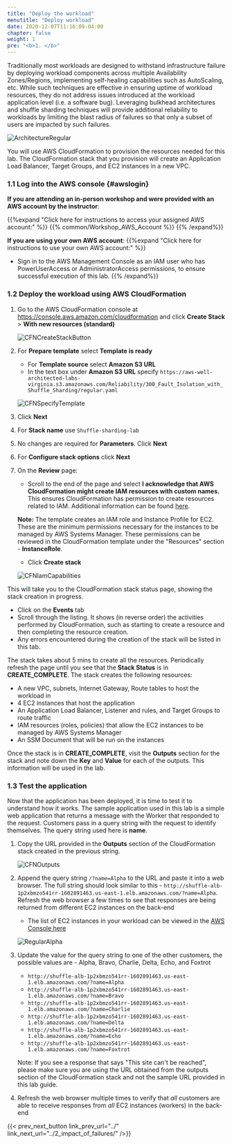 ```yaml
---
title: "Deploy the workload"
menutitle: "Deploy workload"
date: 2020-12-07T11:16:09-04:00
chapter: false
weight: 1
pre: "<b>1. </b>"
---
```


Traditionally most workloads are designed to withstand infrastructure failure by deploying workload components across multiple Availability Zones/Regions, implementing self-healing capabilities such as AutoScaling, etc. While such techniques are effective in ensuring uptime of workload resources, they do not address issues introduced at the workload application level (i.e. a software bug). Leveraging bulkhead architectures and shuffle sharding techniques will provide additional reliability to workloads by limiting the blast radius of failures so that only a subset of users are impacted by such failures.

![ArchitectureRegular](/Reliability/300_Fault_Isolation_with_Shuffle_Sharding/Images/Architecture-regular.png?classes=lab_picture_small)

You will use AWS CloudFormation to provision the resources needed for this lab. The CloudFormation stack that you provision will create an Application Load Balancer, Target Groups, and EC2 instances in a new VPC.

### 1.1 Log into the AWS console {#awslogin}

**If you are attending an in-person workshop and were provided with an AWS account by the instructor**:

{{%expand "Click here for instructions to access your assigned AWS account:" %}} {{% common/Workshop_AWS_Account %}} {{% /expand%}}

**If you are using your own AWS account**:
{{%expand "Click here for instructions to use your own AWS account:" %}}
* Sign in to the AWS Management Console as an IAM user who has PowerUserAccess or AdministratorAccess permissions, to ensure successful execution of this lab.
{{% /expand%}}

### 1.2 Deploy the workload using AWS CloudFormation

1. Go to the AWS CloudFormation console at <https://console.aws.amazon.com/cloudformation> and click **Create Stack** > **With new resources (standard)**

    ![CFNCreateStackButton](/Reliability/300_Fault_Isolation_with_Shuffle_Sharding/Images/CFNCreateStackButton.png?classes=lab_picture_small)

1. For **Prepare template** select **Template is ready**

    * For **Template source** select **Amazon S3 URL**
    * In the text box under **Amazon S3 URL** specify `https://aws-well-architected-labs-virginia.s3.amazonaws.com/Reliability/300_Fault_Isolation_with_Shuffle_Sharding/regular.yaml`

    ![CFNSpecifyTemplate](/Reliability/300_Fault_Isolation_with_Shuffle_Sharding/Images/CFNSpecifyTemplate.png?classes=lab_picture_small)

1. Click **Next**
1. For **Stack name** use `Shuffle-sharding-lab`
1. No changes are required for **Parameters**. Click **Next**
1. For **Configure stack options** click **Next**
1. On the **Review** page:
    * Scroll to the end of the page and select **I acknowledge that AWS CloudFormation might create IAM resources with custom names.** This ensures CloudFormation has permission to create resources related to IAM. Additional information can be found [here](https://docs.aws.amazon.com/AWSCloudFormation/latest/APIReference/API_CreateStack.html).

    **Note:** The template creates an IAM role and Instance Profile for EC2. These are the minimum permissions necessary for the instances to be managed by AWS Systems Manager. These permissions can be reviewed in the CloudFormation template under the "Resources" section - **InstanceRole**.

    * Click **Create stack**

    ![CFNIamCapabilities](/Reliability/300_Fault_Isolation_with_Shuffle_Sharding/Images/CFNIamCapabilities.png?classes=lab_picture_small)

This will take you to the CloudFormation stack status page, showing the stack creation in progress.

  * Click on the **Events** tab
  * Scroll through the listing. It shows (in reverse order) the activities performed by CloudFormation, such as starting to create a resource and then completing the resource creation.
  * Any errors encountered during the creation of the stack will be listed in this tab.

The stack takes about 5 mins to create all the resources. Periodically refresh the page until you see that the **Stack Status** is in **CREATE_COMPLETE**. The stack creates the following resources:

* A new VPC, subnets, Internet Gateway, Route tables to host the workload in
* 4 EC2 instances that host the application
* An Application Load Balancer, Listener and rules, and Target Groups to route traffic
* IAM resources (roles, policies) that allow the EC2 instances to be managed by AWS Systems Manager
* An SSM Document that will be run on the instances

Once the stack is in **CREATE_COMPLETE**, visit the **Outputs** section for the stack and note down the **Key** and **Value** for each of the outputs. This information will be used in the lab.

### 1.3 Test the application

Now that the application has been deployed, it is time to test it to understand how it works. The sample application used in this lab is a simple web application that returns a message with the Worker that responded to the request. Customers pass in a query string with the request to identify themselves. The query string used here is **name**.

1. Copy the URL provided in the **Outputs** section of the CloudFormation stack created in the previous string.

    ![CFNOutputs](/Reliability/300_Fault_Isolation_with_Shuffle_Sharding/Images/CFNOutputs.png?classes=lab_picture_small)

1. Append the query string `/?name=Alpha` to the URL and paste it into a web browser. The full string should look similar to this - `http://shuffle-alb-1p2xbmzo541rr-1602891463.us-east-1.elb.amazonaws.com/?name=Alpha`. Refresh the web browser a few times to see that responses are being returned from different EC2 instances on the back-end
    * The list of EC2 instances in your workload can be viewed in the [AWS Console here](https://console.aws.amazon.com/ec2/v2/home?#Instances:tag:Name=Worker)

    ![RegularAlpha](/Reliability/300_Fault_Isolation_with_Shuffle_Sharding/Images/RegularAlpha.png?classes=lab_picture_small)

1. Update the value for the query string to one of the other customers, the possible values are - Alpha, Bravo, Charlie, Delta, Echo, and Foxtrot

    * `http://shuffle-alb-1p2xbmzo541rr-1602891463.us-east-1.elb.amazonaws.com/?name=Alpha`
    * `http://shuffle-alb-1p2xbmzo541rr-1602891463.us-east-1.elb.amazonaws.com/?name=Bravo`
    * `http://shuffle-alb-1p2xbmzo541rr-1602891463.us-east-1.elb.amazonaws.com/?name=Charlie`
    * `http://shuffle-alb-1p2xbmzo541rr-1602891463.us-east-1.elb.amazonaws.com/?name=Delta`
    * `http://shuffle-alb-1p2xbmzo541rr-1602891463.us-east-1.elb.amazonaws.com/?name=Echo`
    * `http://shuffle-alb-1p2xbmzo541rr-1602891463.us-east-1.elb.amazonaws.com/?name=Foxtrot`

    Note: If you see a response that says "This site can't be reached", please make sure you are using the URL obtained from the outputs section of the CloudFormation stack and not the sample URL provided in this lab guide.

1. Refresh the web browser multiple times to verify that _all_ customers are able to receive responses from _all_ EC2 instances (workers) in the back-end

{{< prev_next_button link_prev_url="../" link_next_url="../2_impact_of_failures/" />}}
